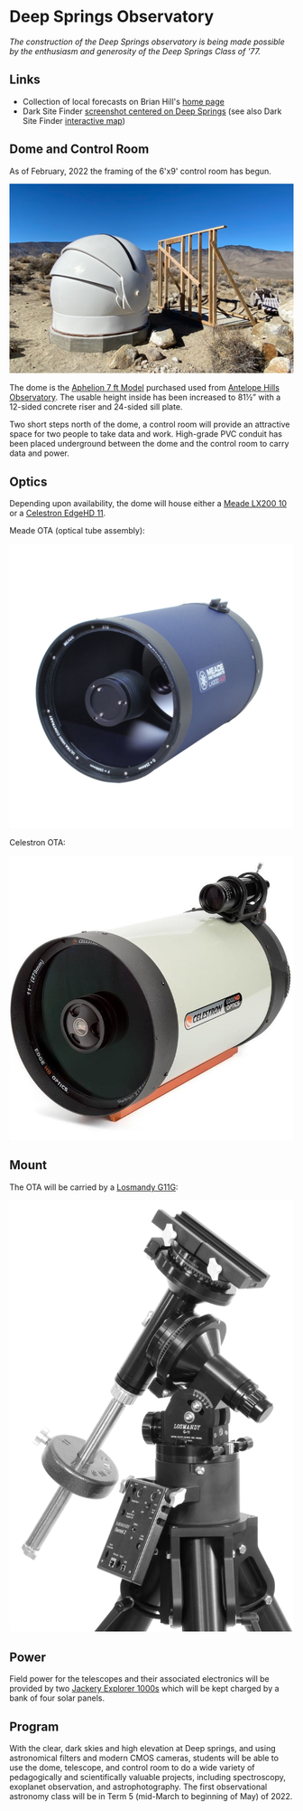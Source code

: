 # Deep Springs Observatory

*The construction of the Deep Springs observatory is being made possible by the enthusiasm and generosity of the Deep Springs Class of '77.*

## Links

* Collection of local forecasts on Brian Hill's [home page](../index.html#weather-forecasts)
* Dark Site Finder [screenshot centered on Deep Springs](./resources/DarkSiteFinderDeepSprings.png) (see also Dark Site Finder [interactive map](https://darksitefinder.com/maps/world.html#10/37.3749/-117.9802))

## Dome and Control Room

As of February, 2022 the framing of the 6'x9' control room has begun.

![Control Room Framing Begun](./photos/ControlRoomFramingBegun.jpeg)

The dome is the [Aphelion 7 ft Model](https://www.apheliondomes.com/products.html) purchased used from [Antelope Hills Observatory](http://www.antelopehillsobservatory.org). The usable height inside has been increased to 81&frac12;&rdquo; with a 12-sided concrete riser and 24-sided sill plate.

Two short steps north of the dome, a control room will provide an attractive space for two people to take data and work. High-grade PVC conduit has been placed underground between the dome and the control room to carry data and power.

## Optics

Depending upon availability, the dome will house either a [Meade LX200 10](https://www.meade.com/lx200-acftm-10-f-10-ota-only.html) or a [Celestron EdgeHD 11](https://www.celestron.com/products/edgehd-11-optical-tube-assembly-cge-dovetail).

Meade OTA (optical tube assembly):

![Meade LX200 10](./photos/MeadeLX200.jpg)

Celestron OTA:

![Celestron EdgeHD 11](./photos/CelestronEdgeHD11.jpg)

## Mount

The OTA will be carried by a [Losmandy G11G](http://www.losmandy.com/g-11.html):

![Losmandy G11G](./photos/LosmandyG11G.jpg)

## Power

Field power for the telescopes and their associated electronics will be provided by two [Jackery Explorer 1000s](https://www.jackery.com/products/explorer-1000-portable-power-station) which will be kept charged by a bank of four solar panels. 

## Program

With the clear, dark skies and high elevation at Deep springs, and using astronomical filters and modern CMOS cameras, students will be able to use the dome, telescope, and control room to do a wide variety of pedagogically and scientifically valuable projects, including spectroscopy, exoplanet observation, and astrophotography. The first observational astronomy class will be in Term 5 (mid-March to beginning of May) of 2022.
